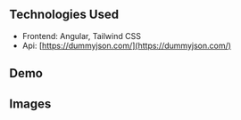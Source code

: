 ## Technologies Used

* Frontend: Angular, Tailwind CSS
* Api: [https://dummyjson.com/](https://dummyjson.com/)

## Demo

## Images

